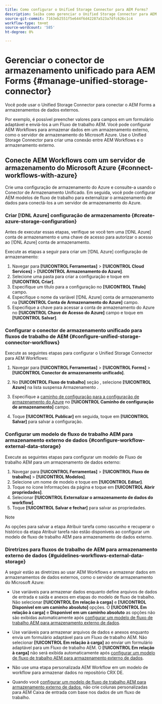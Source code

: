 ```yaml
---
title: Como configurar o Unified Storage Connector para AEM Forms?
description: Saiba como gerenciar o Unified Storage Connector para AEM Forms. Use o Conector de armazenamento unificado para conectar o AEM Forms a armazenamentos de dados externos.
source-git-commit: 7163eb2551f5e644f6d42287a523a7dfc626c1c4
workflow-type: tm+mt
source-wordcount: '585'
ht-degree: 0%

---
```



# Gerenciar o conector de armazenamento unificado para AEM Forms {#manage-unified-storage-connector}

Você pode usar o Unified Storage Connector para conectar o AEM Forms a armazenamentos de dados externos.

Por exemplo, é possível preencher valores para campos em um formulário adaptável e enviá-los a um Fluxo de trabalho AEM. Você pode configurar AEM Workflows para armazenar dados em um armazenamento externo, como o servidor de armazenamento do Microsoft Azure. Use o Unified Storage Connector para criar uma conexão entre AEM Workflows e o armazenamento externo.

## Conecte AEM Workflows com um servidor de armazenamento do Microsoft Azure {#connect-workflows-with-azure}

Crie uma configuração de armazenamento do Azure e consulte-a usando o Conector de Armazenamento Unificado. Em seguida, você pode configurar AEM modelos de fluxo de trabalho para externalizar o armazenamento de dados para conectá-los a um servidor de armazenamento do Azure.

### Criar [!DNL Azure] configuração de armazenamento {#create-azure-storage-configuration}

Antes de executar essas etapas, verifique se você tem uma [!DNL Azure] conta de armazenamento e uma chave de acesso para autorizar o acesso ao [!DNL Azure] conta de armazenamento.

Execute as etapas a seguir para criar um [!DNL Azure] configuração de armazenamento:

1. Navegar para **[!UICONTROL Ferramentas]** > **[!UICONTROL Cloud Services]** > **[!UICONTROL Armazenamento do Azure]**.
1. Selecione uma pasta para criar a configuração e toque em **[!UICONTROL Criar]**.
1. Especifique um título para a configuração no **[!UICONTROL Título]** campo.
1. Especifique o nome da variável [!DNL Azure] conta de armazenamento na **[!UICONTROL Conta de Armazenamento do Azure]** campo.
1. Especifique a chave para acessar a conta de armazenamento do Azure no **[!UICONTROL Chave de Acesso do Azure]** campo e toque em **[!UICONTROL Salvar]**.

### Configurar o conector de armazenamento unificado para fluxos de trabalho de AEM {#configure-unified-storage-connector-workflows}

Execute as seguintes etapas para configurar o Unified Storage Connector para AEM Workflows:

1. Navegar para **[!UICONTROL Ferramentas]** > **[!UICONTROL Forms]** > **[!UICONTROL Conector de armazenamento unificado]**.

1. No **[!UICONTROL Fluxo de trabalho]** seção , selecione **[!UICONTROL Azure]** na lista suspensa Armazenamento .
1. Especifique a [caminho de configuração para a configuração de armazenamento do Azure](#create-azure-storage-configuration) no **[!UICONTROL Caminho de configuração de armazenamento]** campo.
1. Toque **[!UICONTROL Publicar]** em seguida, toque em **[!UICONTROL Salvar]** para salvar a configuração.

### Configurar um modelo de fluxo de trabalho AEM para armazenamento externo de dados {#configure-workflow-external-data-storage}

Execute as seguintes etapas para configurar um modelo de Fluxo de trabalho AEM para um armazenamento de dados externo:

1. Navegar para **[!UICONTROL Ferramentas]** > **[!UICONTROL Fluxo de trabalho]** > **[!UICONTROL Modelos]**.
1. Selecione um nome de modelo e toque em **[!UICONTROL Editar]**.
1. Toque no ícone Informações da página e toque em **[!UICONTROL Abrir propriedades]**.
1. Selecionar **[!UICONTROL Externalizar o armazenamento de dados do workflow]**.
1. Toque **[!UICONTROL Salvar e fechar]** para salvar as propriedades.

>[!NOTE]
>
>As opções para salvar a etapa Atribuir tarefa como rascunho e recuperar o histórico da etapa Atribuir tarefa não estão disponíveis ao configurar um modelo de fluxo de trabalho AEM para armazenamento de dados externo.

### Diretrizes para fluxos de trabalho de AEM para armazenamento externo de dados {#guidelines-workflows-external-data-storage}

A seguir estão as diretrizes ao usar AEM Workflows e armazenar dados em armazenamentos de dados externos, como o servidor de armazenamento do Microsoft Azure:

* Use variáveis para armazenar dados enquanto define arquivos de dados de entrada e saída e anexos em etapas do modelo de fluxo de trabalho. Não selecionar **[!UICONTROL Em relação à carga]** e **[!UICONTROL Disponível em um caminho absoluto]** opções. O **[!UICONTROL Em relação à carga]** e **Disponível em um caminho absoluto** as opções não são exibidas automaticamente após [configurar um modelo de fluxo de trabalho AEM para armazenamento externo de dados](#configure-workflow-external-data-storage).

* Use variáveis para armazenar arquivos de dados e anexos enquanto envia um formulário adaptável para um Fluxo de trabalho AEM. Não selecionar **[!UICONTROL Em relação à carga]** ao enviar um formulário adaptável para um Fluxo de trabalho AEM. O **[!UICONTROL Em relação à carga]** não será exibida automaticamente após [configurar um modelo de fluxo de trabalho AEM para armazenamento externo de dados](#configure-workflow-external-data-storage).

* Não use uma etapa personalizada AEM Workflow em um modelo de workflow para armazenar dados no repositório CRX DE.

* Quando você [configurar um modelo de fluxo de trabalho AEM para armazenamento externo de dados](#configure-workflow-external-data-storage), não crie colunas personalizadas para AEM Caixa de entrada com base nos dados de um fluxo de trabalho.
